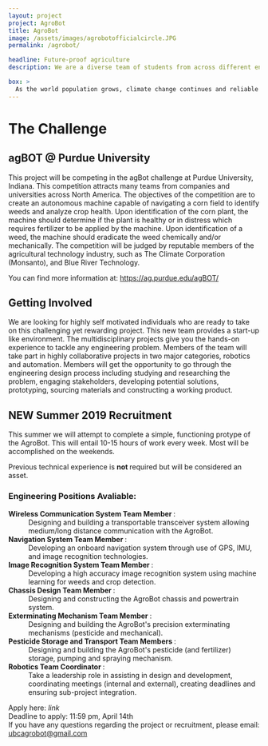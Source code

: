 ```yaml
---
layout: project
project: AgroBot
title: AgroBot
image: /assets/images/agrobotofficialcircle.JPG
permalink: /agrobot/

headline: Future-proof agriculture
description: We are a diverse team of students from across different engineering disciplines. With a shared passion for innovation and technology, we hope to contribute to the future of agriculture, in transitioning from human labour to full automation.

box: >
  As the world population grows, climate change continues and reliable human labour becomes increasingly expensive, we must find more efficient and sustainable ways to grow food and sustain ourselves. The UBC AgroBot team will be building a fully autonomous robot capable of analyzing its environment and performing targeted weeding, fertilizing and soil analysis though the use of advanced robotics, image recognition and machine learning. 
---
```


# The Challenge

## agBOT @ Purdue University
This project will be competing in the agBot challenge at Purdue University, Indiana. This competition attracts many teams from companies and universities across North America. The objectives of the competition are to create an autonomous machine capable of navigating a corn field to identify weeds and analyze crop health. Upon identification of the corn plant, the machine should determine if the plant is healthy or in distress which requires fertilizer to be applied by the machine. Upon identification of a weed, the machine should eradicate the weed chemically and/or mechanically. The competition will be judged by reputable members of the agricultural technology industry, such as The Climate Corporation (Monsanto), and Blue River Technology.

You can find more information at: https://ag.purdue.edu/agBOT/ 

## Getting Involved
We are looking for highly self motivated individuals who are ready to take on this challenging yet rewarding project. This new team provides a start-up like environment. The multidisciplinary projects give you the hands-on experience to tackle any engineering problem. Members of the team will take part in highly collaborative projects in two major categories, robotics and automation. Members will get the opportunity to go through the engineering design process including studying and researching the problem, engaging stakeholders, developing potential solutions, prototyping, sourcing materials and constructing a working product. 


NEW Summer 2019 Recruitment
---
This summer we will attempt to complete a simple, functioning protype of the AgroBot. This will entail 10-15 hours of work every week. Most will be accomplished on the weekends. <br>

Previous technical experience is <b> not </b> required but will be considered an asset. 

<h3> Engineering Positions Avaliable: </h3> 
<dl>
  
<dt><b> Wireless Communication System Team Member </b>:</dt> 
<dd> Designing and building a transportable transceiver system allowing medium/long distance communication with the AgroBot. </dd>

<dt><b> Navigation System Team Member </b>:</dt>
<dd>Developing an onboard navigation system through use of GPS, IMU, and image recognition technologies. </dd>

<dt><b> Image Recognition System Team Member </b>:</dt>
<dd>Developing a high accuracy image recognition system using machine learning for weeds and crop detection. </dd>

<dt><b> Chassis Design Team Member </b>:</dt>
<dd>Designing and constructing the AgroBot chassis and powertrain system.</dd>

<dt><b> Exterminating Mechanism Team Member </b>:</dt>
<dd>Designing and building the AgroBot's precision exterminating mechanisms (pesticide and mechanical).</dd> 

<dt><b> Pesticide Storage and Transport Team Members </b>:</dt>
<dd>Designing and building the AgroBot's pesticide (and fertilizer) storage, pumping and spraying mechanism. </dd> 

<dt><b> Robotics Team Coordinator </b>:</dt>
<dd>Take a leadership role in assisting in design and development, coordinating meetings (internal and external), creating deadlines and ensuring sub-project integration. 
</dl>
 
Apply here: *link* <br>
Deadline to apply: 11:59 pm, April 14th <br>
If you have any questions regarding the project or recruitment, please email: ubcagrobot@gmail.com








